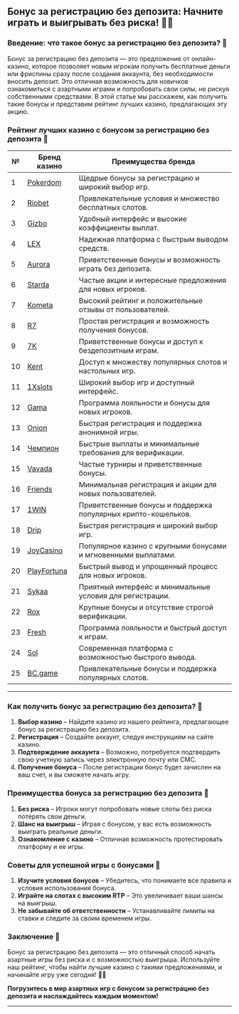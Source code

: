 ## Бонус за регистрацию без депозита: Начните играть и выигрывать без риска! 🎉💸

### Введение: что такое бонус за регистрацию без депозита? 🎯

Бонус за регистрацию без депозита — это предложение от онлайн-казино, которое позволяет новым игрокам получить бесплатные деньги или фриспины сразу после создания аккаунта, без необходимости вносить депозит. Это отличная возможность для новичков ознакомиться с азартными играми и попробовать свои силы, не рискуя собственными средствами. В этой статье мы расскажем, как получить такие бонусы и представим рейтинг лучших казино, предлагающих эту акцию.

### Рейтинг лучших казино с бонусом за регистрацию без депозита 🏅

| №  | Бренд казино  | Преимущества бренда                                            |
|----|---------------|---------------------------------------------------------------|
| 1  | [Pokerdom](https://brandplay.link/4k77v2yx) | Щедрые бонусы за регистрацию и широкий выбор игр.           |
| 2  | [Riobet](https://brandplay.link/7xBLTPyj) | Привлекательные условия и множество бесплатных слотов.       |
| 3  | [Gizbo](https://brandplay.link/bprXw4YV) | Удобный интерфейс и высокие коэффициенты выплат.             |
| 4  | [LEX](https://brandplay.link/zW4hdDFV) | Надежная платформа с быстрым выводом средств.                |
| 5  | [Aurora](https://10trafic-stat2.com/click/668546556bcc6313411604bd/6766/13032/subaccount) | Приветственные бонусы и возможность играть без депозита.    |
| 6  | [Starda](https://brandplay.link/fB7xwRFL) | Частые акции и интересные предложения для новых игроков.      |
| 7  | [Kometa](https://brandplay.link/8ZymQJV8) | Высокий рейтинг и положительные отзывы от пользователей.      |
| 8  | [R7](https://brandplay.link/bMd3Yjsw) | Простая регистрация и возможность получения бонусов.         |
| 9  | [7K](https://brandplay.link/BvQyFShp) | Приветственные бонусы и доступ к бездепозитным играм.       |
| 10 | [Kent](https://brandplay.link/Fv2WP3js) | Доступ к множеству популярных слотов и настольных игр.       |
| 11 | [1Xslots](https://brandplay.link/hSB1khtr) | Широкий выбор игр и доступный интерфейс.                     |
| 12 | [Gama](https://brandplay.link/j6NMKsDz) | Программа лояльности и бонусы для новых игроков.              |
| 13 | [Onion](https://brandplay.link/zBGRVpQ9) | Быстрая регистрация и поддержка анонимной игры.              |
| 14 | [Чемпион](https://temon-gter.cfd/go/lRq?p80412p304504pcc44t17455) | Быстрые выплаты и минимальные требования для верификации.    |
| 15 | [Vavada](https://vavadapartner.pro/?promo=ea5c9275-6854-4505-94fc-95ab18221945-linkb2) | Частые турниры и приветственные бонусы.                      |
| 16 | [Friends](https://gofriends.vc/linkb2) | Минимальная регистрация и акции для новых пользователей.      |
| 17 | [1WIN](https://brandplay.link/smXVpBbG) | Приветственные бонусы и поддержка популярных крипто-кошельков. |
| 18 | [Drip](https://drp-ircp01.com/c07e6a3db) | Быстрая регистрация и широкий выбор игр.                     |
| 19 | [JoyCasino](https://rpc30.call2me.pro/?/ru/registration?apkpop=0&partner=p24970p3291217pc98f) | Популярное казино с крупными бонусами и мгновенными выплатами. |
| 20 | [PlayFortuna](https://fortunapromo.net/alt/playfortuna/registration?0dc4a9362a71feb7e3f165fb8e766f70) | Быстрый вывод и упрощенный процесс для новых игроков.        |
| 21 | [Sykaa](https://s-two-way.com/?source=linkb2&pid=30697) | Приятный интерфейс и минимальные условия для регистрации.     |
| 22 | [Rox](https://rox-pvwfpjgcxe.com/cb1ee18a5) | Крупные бонусы и отсутствие строгой верификации.              |
| 23 | [Fresh](https://fresh-eumwkxwao.com/c3f7b485d) | Программа лояльности и быстрый доступ к играм.                |
| 24 | [Sol](https://sol-mmtdzfbaco.com/cb2415bca) | Современная платформа с возможностью быстрого вывода.         |
| 25 | [BC.game](https://partnerbcgame.com/dcc53d441) | Привлекательные бонусы и поддержка популярных слотов.         |

---

### Как получить бонус за регистрацию без депозита? 🎲

1. **Выбор казино** – Найдите казино из нашего рейтинга, предлагающее бонус за регистрацию без депозита.
2. **Регистрация** – Создайте аккаунт, следуя инструкциям на сайте казино.
3. **Подтверждение аккаунта** – Возможно, потребуется подтвердить свою учетную запись через электронную почту или СМС.
4. **Получение бонуса** – После регистрации бонус будет зачислен на ваш счет, и вы сможете начать игру.

### Преимущества бонуса за регистрацию без депозита 🎉

1. **Без риска** – Игроки могут попробовать новые слоты без риска потерять свои деньги.
2. **Шанс на выигрыш** – Играя с бонусом, у вас есть возможность выиграть реальные деньги.
3. **Ознакомление с казино** – Отличная возможность протестировать платформу и ее игры.

### Советы для успешной игры с бонусами 🎯

1. **Изучите условия бонусов** – Убедитесь, что понимаете все правила и условия использования бонуса.
2. **Играйте на слотах с высоким RTP** – Это увеличивает ваши шансы на выигрыш.
3. **Не забывайте об ответственности** – Устанавливайте лимиты на ставки и следите за своим временем игры.

### Заключение 📝

Бонус за регистрацию без депозита — это отличный способ начать азартные игры без риска и с возможностью выигрыша. Используйте наш рейтинг, чтобы найти лучшие казино с такими предложениями, и начинайте игру уже сегодня! 🎰💵

**Погрузитесь в мир азартных игр с бонусом за регистрацию без депозита и наслаждайтесь каждым моментом!**

---
